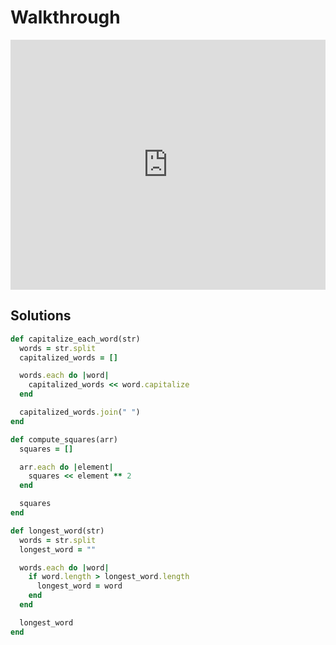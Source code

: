 # Walkthrough

<iframe src="https://player.vimeo.com/video/194120152?rel=0&autoplay=1" width="100%" height="400px" frameborder="0" webkitallowfullscreen="" mozallowfullscreen="" allowfullscreen="" style="line-height: 1.6em;" rel="line-height: 1.6em;"></iframe>


## Solutions

```ruby
def capitalize_each_word(str)
  words = str.split
  capitalized_words = []

  words.each do |word|
    capitalized_words << word.capitalize
  end

  capitalized_words.join(" ")
end

def compute_squares(arr)
  squares = []

  arr.each do |element|
    squares << element ** 2
  end

  squares
end

def longest_word(str)
  words = str.split
  longest_word = ""

  words.each do |word|
    if word.length > longest_word.length
      longest_word = word
    end
  end

  longest_word
end
```
